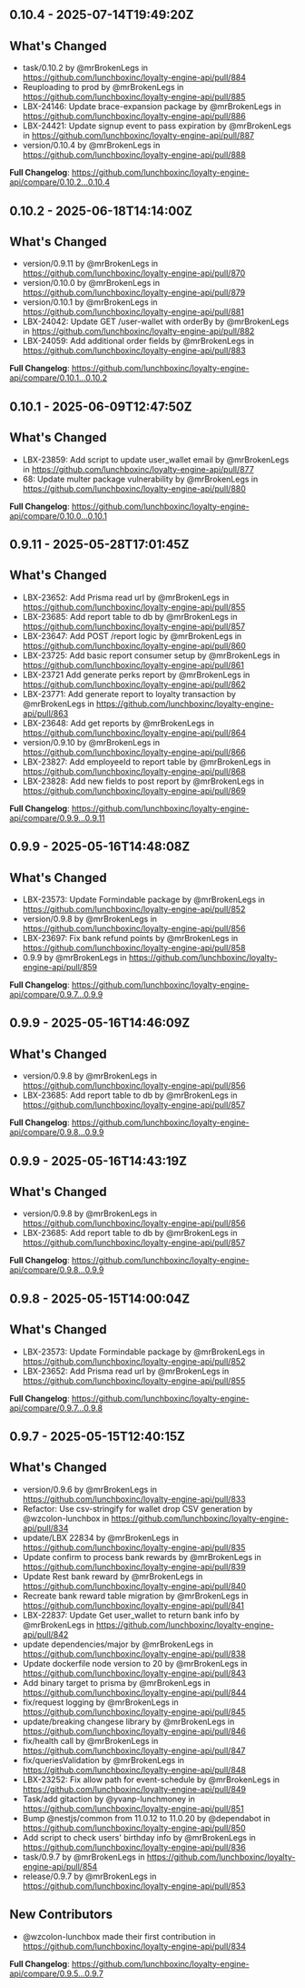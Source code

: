 ## 0.10.4 - <span class="utc-date">2025-07-14T19:49:20Z</span>

## What's Changed
* task/0.10.2 by @mrBrokenLegs in https://github.com/lunchboxinc/loyalty-engine-api/pull/884
* Reuploading to prod by @mrBrokenLegs in https://github.com/lunchboxinc/loyalty-engine-api/pull/885
* LBX-24146: Update brace-expansion package by @mrBrokenLegs in https://github.com/lunchboxinc/loyalty-engine-api/pull/886
* LBX-24421: Update signup event to pass expiration by @mrBrokenLegs in https://github.com/lunchboxinc/loyalty-engine-api/pull/887
* version/0.10.4 by @mrBrokenLegs in https://github.com/lunchboxinc/loyalty-engine-api/pull/888


**Full Changelog**: https://github.com/lunchboxinc/loyalty-engine-api/compare/0.10.2...0.10.4

## 0.10.2 - <span class="utc-date">2025-06-18T14:14:00Z</span>

## What's Changed
* version/0.9.11 by @mrBrokenLegs in https://github.com/lunchboxinc/loyalty-engine-api/pull/870
* version/0.10.0 by @mrBrokenLegs in https://github.com/lunchboxinc/loyalty-engine-api/pull/879
* version/0.10.1 by @mrBrokenLegs in https://github.com/lunchboxinc/loyalty-engine-api/pull/881
* LBX-24042: Update GET /user-wallet with orderBy by @mrBrokenLegs in https://github.com/lunchboxinc/loyalty-engine-api/pull/882
* LBX-24059: Add additional order fields by @mrBrokenLegs in https://github.com/lunchboxinc/loyalty-engine-api/pull/883


**Full Changelog**: https://github.com/lunchboxinc/loyalty-engine-api/compare/0.10.1...0.10.2


## 0.10.1 - <span class="utc-date">2025-06-09T12:47:50Z</span>

## What's Changed
* LBX-23859: Add script to update user_wallet email by @mrBrokenLegs in https://github.com/lunchboxinc/loyalty-engine-api/pull/877
* 68: Update multer package vulnerability by @mrBrokenLegs in https://github.com/lunchboxinc/loyalty-engine-api/pull/880


**Full Changelog**: https://github.com/lunchboxinc/loyalty-engine-api/compare/0.10.0...0.10.1


## 0.9.11 - <span class="utc-date">2025-05-28T17:01:45Z</span>

## What's Changed
* LBX-23652: Add Prisma read url  by @mrBrokenLegs in https://github.com/lunchboxinc/loyalty-engine-api/pull/855
* LBX-23685: Add report table to db by @mrBrokenLegs in https://github.com/lunchboxinc/loyalty-engine-api/pull/857
* LBX-23647: Add POST /report logic by @mrBrokenLegs in https://github.com/lunchboxinc/loyalty-engine-api/pull/860
* LBX-23725: Add basic report consumer setup by @mrBrokenLegs in https://github.com/lunchboxinc/loyalty-engine-api/pull/861
* LBX-23721 Add generate perks report by @mrBrokenLegs in https://github.com/lunchboxinc/loyalty-engine-api/pull/862
* LBX-23771: Add generate report to loyalty transaction by @mrBrokenLegs in https://github.com/lunchboxinc/loyalty-engine-api/pull/863
* LBX-23648: Add get reports by @mrBrokenLegs in https://github.com/lunchboxinc/loyalty-engine-api/pull/864
* version/0.9.10 by @mrBrokenLegs in https://github.com/lunchboxinc/loyalty-engine-api/pull/866
* LBX-23827: Add employeeId to report table by @mrBrokenLegs in https://github.com/lunchboxinc/loyalty-engine-api/pull/868
* LBX-23828: Add new fields to post report by @mrBrokenLegs in https://github.com/lunchboxinc/loyalty-engine-api/pull/869


**Full Changelog**: https://github.com/lunchboxinc/loyalty-engine-api/compare/0.9.9...0.9.11


## 0.9.9 - <span class="utc-date">2025-05-16T14:48:08Z</span>

## What's Changed
* LBX-23573: Update Formindable package by @mrBrokenLegs in https://github.com/lunchboxinc/loyalty-engine-api/pull/852
* version/0.9.8 by @mrBrokenLegs in https://github.com/lunchboxinc/loyalty-engine-api/pull/856
* LBX-23697: Fix bank refund points by @mrBrokenLegs in https://github.com/lunchboxinc/loyalty-engine-api/pull/858
* 0.9.9 by @mrBrokenLegs in https://github.com/lunchboxinc/loyalty-engine-api/pull/859


**Full Changelog**: https://github.com/lunchboxinc/loyalty-engine-api/compare/0.9.7...0.9.9


## 0.9.9 - <span class="utc-date">2025-05-16T14:46:09Z</span>

## What's Changed
* version/0.9.8 by @mrBrokenLegs in https://github.com/lunchboxinc/loyalty-engine-api/pull/856
* LBX-23685: Add report table to db by @mrBrokenLegs in https://github.com/lunchboxinc/loyalty-engine-api/pull/857


**Full Changelog**: https://github.com/lunchboxinc/loyalty-engine-api/compare/0.9.8...0.9.9


## 0.9.9 - <span class="utc-date">2025-05-16T14:43:19Z</span>

## What's Changed
* version/0.9.8 by @mrBrokenLegs in https://github.com/lunchboxinc/loyalty-engine-api/pull/856
* LBX-23685: Add report table to db by @mrBrokenLegs in https://github.com/lunchboxinc/loyalty-engine-api/pull/857


**Full Changelog**: https://github.com/lunchboxinc/loyalty-engine-api/compare/0.9.8...0.9.9


## 0.9.8 - <span class="utc-date">2025-05-15T14:00:04Z</span>

## What's Changed
* LBX-23573: Update Formindable package by @mrBrokenLegs in https://github.com/lunchboxinc/loyalty-engine-api/pull/852
* LBX-23652: Add Prisma read url  by @mrBrokenLegs in https://github.com/lunchboxinc/loyalty-engine-api/pull/855


**Full Changelog**: https://github.com/lunchboxinc/loyalty-engine-api/compare/0.9.7...0.9.8


## 0.9.7 - <span class="utc-date">2025-05-15T12:40:15Z</span>

## What's Changed
* version/0.9.6 by @mrBrokenLegs in https://github.com/lunchboxinc/loyalty-engine-api/pull/833
* Refactor: Use csv-stringify for wallet drop CSV generation by @wzcolon-lunchbox in https://github.com/lunchboxinc/loyalty-engine-api/pull/834
* update/LBX 22834 by @mrBrokenLegs in https://github.com/lunchboxinc/loyalty-engine-api/pull/835
* Update confirm to process bank rewards by @mrBrokenLegs in https://github.com/lunchboxinc/loyalty-engine-api/pull/839
* Update Rest bank reward by @mrBrokenLegs in https://github.com/lunchboxinc/loyalty-engine-api/pull/840
* Recreate bank reward table migration by @mrBrokenLegs in https://github.com/lunchboxinc/loyalty-engine-api/pull/841
* LBX-22837: Update Get user_wallet to return bank info by @mrBrokenLegs in https://github.com/lunchboxinc/loyalty-engine-api/pull/842
* update dependencies/major by @mrBrokenLegs in https://github.com/lunchboxinc/loyalty-engine-api/pull/838
* Update dockerfile node version to 20 by @mrBrokenLegs in https://github.com/lunchboxinc/loyalty-engine-api/pull/843
* Add binary target to prisma by @mrBrokenLegs in https://github.com/lunchboxinc/loyalty-engine-api/pull/844
* fix/request logging by @mrBrokenLegs in https://github.com/lunchboxinc/loyalty-engine-api/pull/845
* update/breaking changese library by @mrBrokenLegs in https://github.com/lunchboxinc/loyalty-engine-api/pull/846
* fix/health call by @mrBrokenLegs in https://github.com/lunchboxinc/loyalty-engine-api/pull/847
* fix/queriesValidation by @mrBrokenLegs in https://github.com/lunchboxinc/loyalty-engine-api/pull/848
* LBX-23252: Fix allow path for event-schedule by @mrBrokenLegs in https://github.com/lunchboxinc/loyalty-engine-api/pull/849
* Task/add gitaction by @yvanp-lunchmoney in https://github.com/lunchboxinc/loyalty-engine-api/pull/851
* Bump @nestjs/common from 11.0.12 to 11.0.20 by @dependabot in https://github.com/lunchboxinc/loyalty-engine-api/pull/850
* Add script to check users' birthday info by @mrBrokenLegs in https://github.com/lunchboxinc/loyalty-engine-api/pull/836
* task/0.9.7 by @mrBrokenLegs in https://github.com/lunchboxinc/loyalty-engine-api/pull/854
* release/0.9.7 by @mrBrokenLegs in https://github.com/lunchboxinc/loyalty-engine-api/pull/853

## New Contributors
* @wzcolon-lunchbox made their first contribution in https://github.com/lunchboxinc/loyalty-engine-api/pull/834

**Full Changelog**: https://github.com/lunchboxinc/loyalty-engine-api/compare/0.9.5...0.9.7

